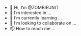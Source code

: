 - 👋 Hi, I’m @ZOMBIEUNIT
- 👀 I’m interested in ...
- 🌱 I’m currently learning ...
- 💞️ I’m looking to collaborate on ...
- 📫 How to reach me ...

<!---
ZOMBIEUNIT/ZOMBIEUNIT is a ✨ special ✨ repository because its `README.md` (this file) appears on your GitHub profile.
You can click the Preview link to take a look at your changes.
--->
